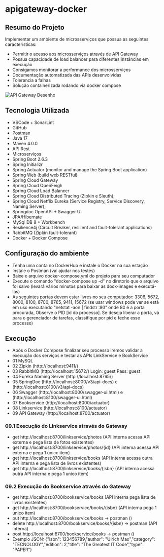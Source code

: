 # apigateway-docker

## Resumo do Projeto
Implementar um ambiente de microsserviços que possua as seguintes características:
- Permitir o acesso aos microsserviços através de API Gateway
- Possua capacidade de load balancer para diferentes instâncias em execução
- Consigamos monitorar a performance dos microsserviços
- Documentação automatizada das APIs desenvolvidas
- Tolerancia a falhas
- Solução containerizada rodando via docker compose

![API Gateway Desenho](https://user-images.githubusercontent.com/87205235/157774157-5c927076-4228-45f3-8bfd-768f72b27763.jpg)

## Tecnologia Utilizada
- VSCode + SonarLint
- GitHub
- Postman
- Java 17
- Maven 4.0.0
- API Rest
- Microserviços
- Spring Boot 2.6.3
- Spring Initializr
- Spring Actuator (monitor and manage the Spring Boot application)
- Spring Web (build web RESTful)
- Spring Cloud Gateway
- Spring Cloud OpenFeigh
- Spring Cloud Load Balancer 
- Spring Cloud Distributed Tracing (Zipkin e Sleuth);
- Spring Cloud Netflix Eureka (Service Registry, Service Discovery, Naming Server);
- Springdoc OpenAPI + Swagger UI
- JPA/Hibernate
- MySql DB 8 + Workbench
- Resilience4j (Circuit Breaker, resilient and fault-tolerant applications)
- RabbitMQ (Zipkin fault-tolerant)
- Docker + Docker Compose

## Configuração do ambiente
- Tenha uma conta no DockerHub e instale o Docker na sua estação
- Instale o Postman (vai ajudar nos testes)
- Baixe o arquivo docker-compose.yml do projeto para seu computador
- Execute o comando "docker-compose up -d" no diretorio que o arquivo foi salvo (levará vários minutos para baixar as dock-images e executá-las)
- As seguintes portas devem estar livres no seu computador: 3306, 5672, 8000, 8100, 8700, 8765, 9411, 15672
(se usar windows pode ver se está em uso executando "netstat -aon | findstr :80" onde 80 é a porta procurada, Observe o PID [id do processo]. Se deseja liberar a porta, vá para o gerenciador de tarefas, classifique por pid e feche esse processo) 

## Execução 
- Após o Docker Compose finalizar seu processo iremos validar a execução dos serviços e testar as APIs LinkService e BookService
- 01 MySQL
- 02 Zipkin (http://localhost:9411/)
- 03 RabbitMQ (http://localhost:15672/) Login: guest Pass: guest
- 04 Eureka Naming Server (http://localhost:8765/)
- 05 SpringDoc (http://localhost:8000/v3/api-docs) e (http://localhost:8100/v3/api-docs)
- 06 Swagger (http://localhost:8000/swagger-ui.html) e (http://localhost:8100/swagger-ui.html)
- 07 Bookservice (http://localhost:8000/actuator)
- 08 Linkservice (http://localhost:8100/actuator)
- 09 API Gateway (http://localhost:8700/actuator)
### 09.1 Execução do Linkservice através do Gateway
- get http://localhost:8700/linkservice/photos (API interna acessa API externa e pega lista de fotos existentes)
- get http://localhost:8700/linkservice/photos/{id} (API interna acessa API externa e pega 1 unico item)
- get http://localhost:8700/linkservice/books (API interna acessa outra API interna e pega lista de livros existentes)
- get http://localhost:8700/linkservice/books/{isbn} (API interna acessa outra API interna e pega 1 unico item)
### 09.2 Execução do Bookservice através do Gateway
- get http://localhost:8700/bookservice/books (API interna pega lista de livros existentes)
- get http://localhost:8700/bookservice/books/{isbn} (API interna pega 1 unico item)
- put http://localhost:8700/bookservice/books -> postman ()
- delete http://localhost:8700/bookservice/books/{isbn} -> postman (API interna)
- post http://localhost:8700/bookservice/books -> postman ()
- Exemplo JSON: {"isbn": 123456789,"author": "Ulrich Max","category": "TECNOLOGY","edition": 2,"title": "The Greatest IT Code","type": "PAPER"}
